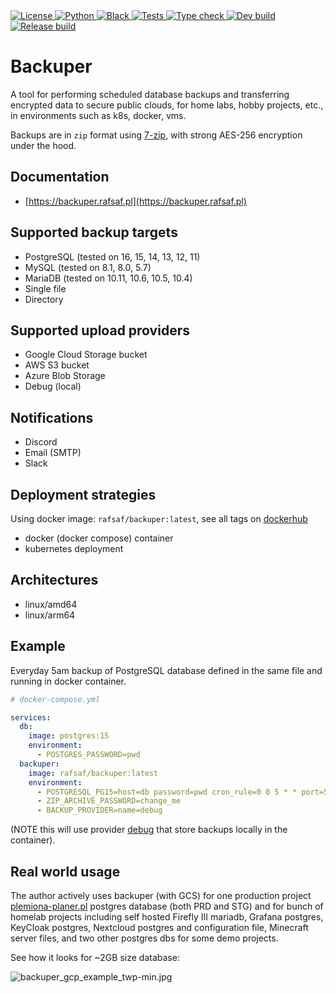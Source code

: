 <a href="https://github.com/rafsaf/backuper/blob/main/LICENSE" target="_blank">
    <img src="https://img.shields.io/github/license/rafsaf/backuper" alt="License">
</a>
<a href="https://docs.python.org/3/whatsnew/3.12.html" target="_blank">
    <img src="https://img.shields.io/badge/python-3.12-blue" alt="Python">
</a>
<a href="https://github.com/psf/black" target="_blank">
    <img src="https://img.shields.io/badge/code%20style-black-lightgrey" alt="Black">
</a>
<a href="https://github.com/rafsaf/backuper/actions/workflows/tests.yml" target="_blank">
    <img src="https://github.com/rafsaf/backuper/actions/workflows/tests.yml/badge.svg" alt="Tests">
</a>
<a href="https://github.com/rafsaf/backuper/actions/workflows/type_check.yml" target="_blank">
    <img src="https://github.com/rafsaf/backuper/actions/workflows/type_check.yml/badge.svg" alt="Type check">
</a>
<a href="https://github.com/rafsaf/backuper/actions/workflows/dev_build.yml" target="_blank">
    <img src="https://github.com/rafsaf/backuper/actions/workflows/dev_build.yml/badge.svg" alt="Dev build">
</a>
<a href="https://github.com/rafsaf/backuper/actions/workflows/release_build.yml" target="_blank">
    <img src="https://github.com/rafsaf/backuper/actions/workflows/release_build.yml/badge.svg" alt="Release build">
</a>

# Backuper

A tool for performing scheduled database backups and transferring encrypted data to secure public clouds, for home labs, hobby projects, etc., in environments such as k8s, docker, vms.

Backups are in `zip` format using [7-zip](https://www.7-zip.org/), with strong AES-256 encryption under the hood.

## Documentation

- [https://backuper.rafsaf.pl](https://backuper.rafsaf.pl)

## Supported backup targets

- PostgreSQL (tested on 16, 15, 14, 13, 12, 11)
- MySQL (tested on 8.1, 8.0, 5.7)
- MariaDB (tested on 10.11, 10.6, 10.5, 10.4)
- Single file
- Directory

## Supported upload providers

- Google Cloud Storage bucket
- AWS S3 bucket
- Azure Blob Storage
- Debug (local)

## Notifications

- Discord
- Email (SMTP)
- Slack

## Deployment strategies

Using docker image: `rafsaf/backuper:latest`, see all tags on [dockerhub](https://hub.docker.com/r/rafsaf/backuper/tags)

- docker (docker compose) container
- kubernetes deployment

## Architectures

- linux/amd64
- linux/arm64

## Example

Everyday 5am backup of PostgreSQL database defined in the same file and running in docker container.

```yml
# docker-compose.yml

services:
  db:
    image: postgres:15
    environment:
      - POSTGRES_PASSWORD=pwd
  backuper:
    image: rafsaf/backuper:latest
    environment:
      - POSTGRESQL_PG15=host=db password=pwd cron_rule=0 0 5 * * port=5432
      - ZIP_ARCHIVE_PASSWORD=change_me
      - BACKUP_PROVIDER=name=debug
```

(NOTE this will use provider [debug](https://backuper.rafsaf.pl/providers/debug/) that store backups locally in the container).

## Real world usage

The author actively uses backuper (with GCS) for one production project [plemiona-planer.pl](https://plemiona-planer.pl) postgres database (both PRD and STG) and for bunch of homelab projects including self hosted Firefly III mariadb, Grafana postgres, KeyCloak postgres, Nextcloud postgres and configuration file, Minecraft server files, and two other postgres dbs for some demo projects.

See how it looks for ~2GB size database:

![backuper_gcp_example_twp-min.jpg](https://raw.githubusercontent.com/rafsaf/backuper/main/docs/images/backuper_gcp_example_twp-min.jpg)

<br>
<br>
